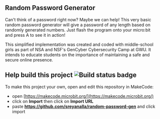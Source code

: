 ## Random Password Generator
Can't think of a password right now? Maybe we can help! This very basic random password generator will give a password of any length based on randomly generated numbers. Just flash the program onto your micro:bit and press A to see it in action!

This simplified implementation was created and coded with middle-school girls as part of NSA and NSF's GenCyber Cybersecurity Camp at GWU. It intends to educate students on the importance of maintaining a safe and secure online presence.

## Help build this project ![Build status badge](https://github.com/sreyanalla/random-password-gen/workflows/MakeCode/badge.svg)

To make this project your own, open and edit this repository in MakeCode:

* open [https://makecode.microbit.org/](https://makecode.microbit.org/)
* click on **Import** then click on **Import URL**
* paste **https://github.com/sreyanalla/random-password-gen** and click import
